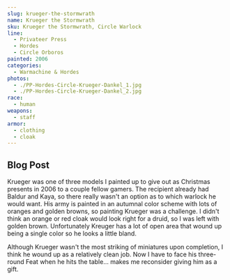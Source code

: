 ```yaml
---
slug: krueger-the-stormwrath
name: Krueger the Stormwrath
sku: Krueger the Stormwrath, Circle Warlock
line:
  - Privateer Press
  - Hordes
  - Circle Orboros
painted: 2006
categories:
  - Warmachine & Hordes
photos:
  - ./PP-Hordes-Circle-Krueger-Dankel_1.jpg
  - ./PP-Hordes-Circle-Krueger-Dankel_2.jpg
race:
  - human
weapons:
  - staff
armor:
  - clothing
  - cloak
---
```


## Blog Post

Krueger was one of three models I painted up to give out as Christmas presents in 2006 to a couple fellow gamers. The recipient already had Baldur and Kaya, so there really wasn't an option as to which warlock he would want. His army is painted in an autumnal color scheme with lots of oranges and golden browns, so painting Krueger was a challenge. I didn't think an orange or red cloak would look right for a druid, so I was left with golden brown. Unfortunately Kreuger has a lot of open area that wound up being a single color so he looks a little bland.

Although Krueger wasn't the most striking of miniatures upon completion, I think he wound up as a relatively clean job. Now I have to face his three-round Feat when he hits the table... makes me reconsider giving him as a gift.
